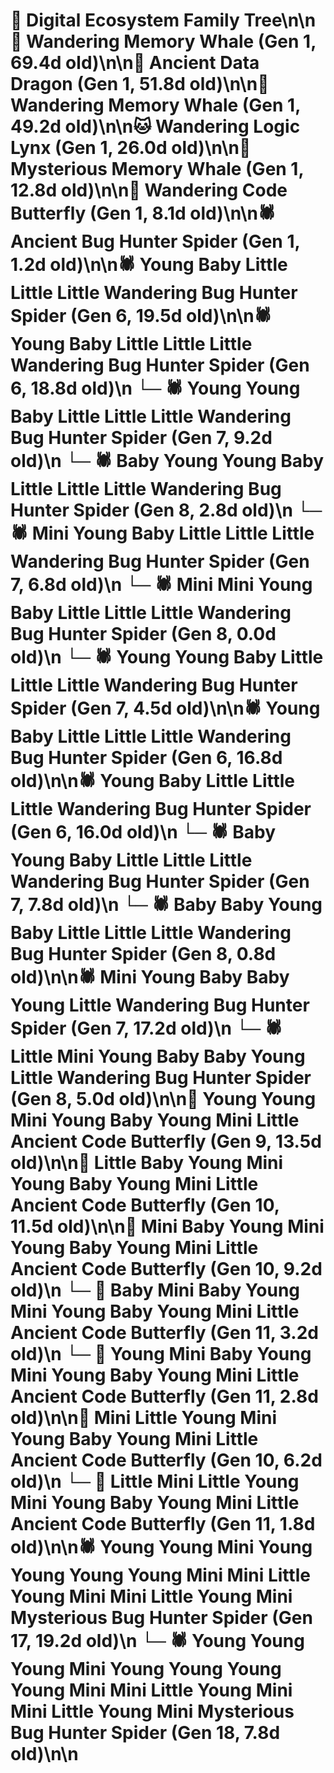 # 🌳 Digital Ecosystem Family Tree\n\n🐋 Wandering Memory Whale (Gen 1, 69.4d old)\n\n🐉 Ancient Data Dragon (Gen 1, 51.8d old)\n\n🐋 Wandering Memory Whale (Gen 1, 49.2d old)\n\n🐱 Wandering Logic Lynx (Gen 1, 26.0d old)\n\n🐋 Mysterious Memory Whale (Gen 1, 12.8d old)\n\n🦋 Wandering Code Butterfly (Gen 1, 8.1d old)\n\n🕷️ Ancient Bug Hunter Spider (Gen 1, 1.2d old)\n\n🕷️ Young Baby Little Little Little Wandering Bug Hunter Spider (Gen 6, 19.5d old)\n\n🕷️ Young Baby Little Little Little Wandering Bug Hunter Spider (Gen 6, 18.8d old)\n  └─ 🕷️ Young Young Baby Little Little Little Wandering Bug Hunter Spider (Gen 7, 9.2d old)\n    └─ 🕷️ Baby Young Young Baby Little Little Little Wandering Bug Hunter Spider (Gen 8, 2.8d old)\n  └─ 🕷️ Mini Young Baby Little Little Little Wandering Bug Hunter Spider (Gen 7, 6.8d old)\n    └─ 🕷️ Mini Mini Young Baby Little Little Little Wandering Bug Hunter Spider (Gen 8, 0.0d old)\n  └─ 🕷️ Young Young Baby Little Little Little Wandering Bug Hunter Spider (Gen 7, 4.5d old)\n\n🕷️ Young Baby Little Little Little Wandering Bug Hunter Spider (Gen 6, 16.8d old)\n\n🕷️ Young Baby Little Little Little Wandering Bug Hunter Spider (Gen 6, 16.0d old)\n  └─ 🕷️ Baby Young Baby Little Little Little Wandering Bug Hunter Spider (Gen 7, 7.8d old)\n    └─ 🕷️ Baby Baby Young Baby Little Little Little Wandering Bug Hunter Spider (Gen 8, 0.8d old)\n\n🕷️ Mini Young Baby Baby Young Little Wandering Bug Hunter Spider (Gen 7, 17.2d old)\n  └─ 🕷️ Little Mini Young Baby Baby Young Little Wandering Bug Hunter Spider (Gen 8, 5.0d old)\n\n🦋 Young Young Mini Young Baby Young Mini Little Ancient Code Butterfly (Gen 9, 13.5d old)\n\n🦋 Little Baby Young Mini Young Baby Young Mini Little Ancient Code Butterfly (Gen 10, 11.5d old)\n\n🦋 Mini Baby Young Mini Young Baby Young Mini Little Ancient Code Butterfly (Gen 10, 9.2d old)\n  └─ 🦋 Baby Mini Baby Young Mini Young Baby Young Mini Little Ancient Code Butterfly (Gen 11, 3.2d old)\n  └─ 🦋 Young Mini Baby Young Mini Young Baby Young Mini Little Ancient Code Butterfly (Gen 11, 2.8d old)\n\n🦋 Mini Little Young Mini Young Baby Young Mini Little Ancient Code Butterfly (Gen 10, 6.2d old)\n  └─ 🦋 Little Mini Little Young Mini Young Baby Young Mini Little Ancient Code Butterfly (Gen 11, 1.8d old)\n\n🕷️ Young Young Mini Young Young Young Young Mini Mini Little Young Mini Mini Little Young Mini Mysterious Bug Hunter Spider (Gen 17, 19.2d old)\n  └─ 🕷️ Young Young Young Mini Young Young Young Young Mini Mini Little Young Mini Mini Little Young Mini Mysterious Bug Hunter Spider (Gen 18, 7.8d old)\n\n